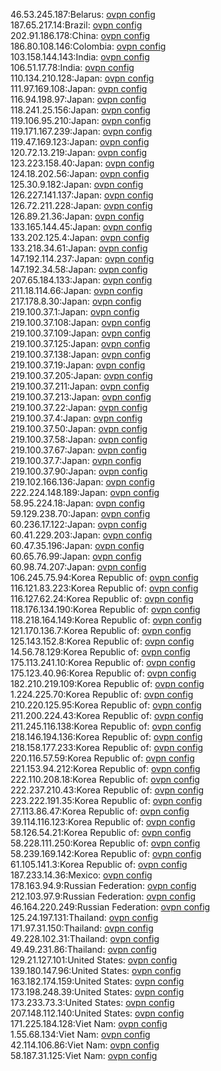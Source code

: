 46.53.245.187:Belarus: [ovpn config](vpn/46_53_245_187.ovpn)  
187.65.217.14:Brazil: [ovpn config](vpn/187_65_217_14.ovpn)  
202.91.186.178:China: [ovpn config](vpn/202_91_186_178.ovpn)  
186.80.108.146:Colombia: [ovpn config](vpn/186_80_108_146.ovpn)  
103.158.144.143:India: [ovpn config](vpn/103_158_144_143.ovpn)  
106.51.17.78:India: [ovpn config](vpn/106_51_17_78.ovpn)  
110.134.210.128:Japan: [ovpn config](vpn/110_134_210_128.ovpn)  
111.97.169.108:Japan: [ovpn config](vpn/111_97_169_108.ovpn)  
116.94.198.97:Japan: [ovpn config](vpn/116_94_198_97.ovpn)  
118.241.25.156:Japan: [ovpn config](vpn/118_241_25_156.ovpn)  
119.106.95.210:Japan: [ovpn config](vpn/119_106_95_210.ovpn)  
119.171.167.239:Japan: [ovpn config](vpn/119_171_167_239.ovpn)  
119.47.169.123:Japan: [ovpn config](vpn/119_47_169_123.ovpn)  
120.72.13.219:Japan: [ovpn config](vpn/120_72_13_219.ovpn)  
123.223.158.40:Japan: [ovpn config](vpn/123_223_158_40.ovpn)  
124.18.202.56:Japan: [ovpn config](vpn/124_18_202_56.ovpn)  
125.30.9.182:Japan: [ovpn config](vpn/125_30_9_182.ovpn)  
126.227.141.137:Japan: [ovpn config](vpn/126_227_141_137.ovpn)  
126.72.211.228:Japan: [ovpn config](vpn/126_72_211_228.ovpn)  
126.89.21.36:Japan: [ovpn config](vpn/126_89_21_36.ovpn)  
133.165.144.45:Japan: [ovpn config](vpn/133_165_144_45.ovpn)  
133.202.125.4:Japan: [ovpn config](vpn/133_202_125_4.ovpn)  
133.218.34.61:Japan: [ovpn config](vpn/133_218_34_61.ovpn)  
147.192.114.237:Japan: [ovpn config](vpn/147_192_114_237.ovpn)  
147.192.34.58:Japan: [ovpn config](vpn/147_192_34_58.ovpn)  
207.65.184.133:Japan: [ovpn config](vpn/207_65_184_133.ovpn)  
211.18.114.66:Japan: [ovpn config](vpn/211_18_114_66.ovpn)  
217.178.8.30:Japan: [ovpn config](vpn/217_178_8_30.ovpn)  
219.100.37.1:Japan: [ovpn config](vpn/219_100_37_1.ovpn)  
219.100.37.108:Japan: [ovpn config](vpn/219_100_37_108.ovpn)  
219.100.37.109:Japan: [ovpn config](vpn/219_100_37_109.ovpn)  
219.100.37.125:Japan: [ovpn config](vpn/219_100_37_125.ovpn)  
219.100.37.138:Japan: [ovpn config](vpn/219_100_37_138.ovpn)  
219.100.37.19:Japan: [ovpn config](vpn/219_100_37_19.ovpn)  
219.100.37.205:Japan: [ovpn config](vpn/219_100_37_205.ovpn)  
219.100.37.211:Japan: [ovpn config](vpn/219_100_37_211.ovpn)  
219.100.37.213:Japan: [ovpn config](vpn/219_100_37_213.ovpn)  
219.100.37.22:Japan: [ovpn config](vpn/219_100_37_22.ovpn)  
219.100.37.4:Japan: [ovpn config](vpn/219_100_37_4.ovpn)  
219.100.37.50:Japan: [ovpn config](vpn/219_100_37_50.ovpn)  
219.100.37.58:Japan: [ovpn config](vpn/219_100_37_58.ovpn)  
219.100.37.67:Japan: [ovpn config](vpn/219_100_37_67.ovpn)  
219.100.37.7:Japan: [ovpn config](vpn/219_100_37_7.ovpn)  
219.100.37.90:Japan: [ovpn config](vpn/219_100_37_90.ovpn)  
219.102.166.136:Japan: [ovpn config](vpn/219_102_166_136.ovpn)  
222.224.148.189:Japan: [ovpn config](vpn/222_224_148_189.ovpn)  
58.95.224.18:Japan: [ovpn config](vpn/58_95_224_18.ovpn)  
59.129.238.70:Japan: [ovpn config](vpn/59_129_238_70.ovpn)  
60.236.17.122:Japan: [ovpn config](vpn/60_236_17_122.ovpn)  
60.41.229.203:Japan: [ovpn config](vpn/60_41_229_203.ovpn)  
60.47.35.196:Japan: [ovpn config](vpn/60_47_35_196.ovpn)  
60.65.76.99:Japan: [ovpn config](vpn/60_65_76_99.ovpn)  
60.98.74.207:Japan: [ovpn config](vpn/60_98_74_207.ovpn)  
106.245.75.94:Korea Republic of: [ovpn config](vpn/106_245_75_94.ovpn)  
116.121.83.223:Korea Republic of: [ovpn config](vpn/116_121_83_223.ovpn)  
116.127.62.24:Korea Republic of: [ovpn config](vpn/116_127_62_24.ovpn)  
118.176.134.190:Korea Republic of: [ovpn config](vpn/118_176_134_190.ovpn)  
118.218.164.149:Korea Republic of: [ovpn config](vpn/118_218_164_149.ovpn)  
121.170.136.7:Korea Republic of: [ovpn config](vpn/121_170_136_7.ovpn)  
125.143.152.8:Korea Republic of: [ovpn config](vpn/125_143_152_8.ovpn)  
14.56.78.129:Korea Republic of: [ovpn config](vpn/14_56_78_129.ovpn)  
175.113.241.10:Korea Republic of: [ovpn config](vpn/175_113_241_10.ovpn)  
175.123.40.96:Korea Republic of: [ovpn config](vpn/175_123_40_96.ovpn)  
182.210.219.109:Korea Republic of: [ovpn config](vpn/182_210_219_109.ovpn)  
1.224.225.70:Korea Republic of: [ovpn config](vpn/1_224_225_70.ovpn)  
210.220.125.95:Korea Republic of: [ovpn config](vpn/210_220_125_95.ovpn)  
211.200.224.43:Korea Republic of: [ovpn config](vpn/211_200_224_43.ovpn)  
211.245.116.138:Korea Republic of: [ovpn config](vpn/211_245_116_138.ovpn)  
218.146.194.136:Korea Republic of: [ovpn config](vpn/218_146_194_136.ovpn)  
218.158.177.233:Korea Republic of: [ovpn config](vpn/218_158_177_233.ovpn)  
220.116.57.59:Korea Republic of: [ovpn config](vpn/220_116_57_59.ovpn)  
221.153.94.212:Korea Republic of: [ovpn config](vpn/221_153_94_212.ovpn)  
222.110.208.18:Korea Republic of: [ovpn config](vpn/222_110_208_18.ovpn)  
222.237.210.43:Korea Republic of: [ovpn config](vpn/222_237_210_43.ovpn)  
223.222.191.35:Korea Republic of: [ovpn config](vpn/223_222_191_35.ovpn)  
27.113.86.47:Korea Republic of: [ovpn config](vpn/27_113_86_47.ovpn)  
39.114.116.123:Korea Republic of: [ovpn config](vpn/39_114_116_123.ovpn)  
58.126.54.21:Korea Republic of: [ovpn config](vpn/58_126_54_21.ovpn)  
58.228.111.250:Korea Republic of: [ovpn config](vpn/58_228_111_250.ovpn)  
58.239.169.142:Korea Republic of: [ovpn config](vpn/58_239_169_142.ovpn)  
61.105.141.3:Korea Republic of: [ovpn config](vpn/61_105_141_3.ovpn)  
187.233.14.36:Mexico: [ovpn config](vpn/187_233_14_36.ovpn)  
178.163.94.9:Russian Federation: [ovpn config](vpn/178_163_94_9.ovpn)  
212.103.97.9:Russian Federation: [ovpn config](vpn/212_103_97_9.ovpn)  
46.164.220.249:Russian Federation: [ovpn config](vpn/46_164_220_249.ovpn)  
125.24.197.131:Thailand: [ovpn config](vpn/125_24_197_131.ovpn)  
171.97.31.150:Thailand: [ovpn config](vpn/171_97_31_150.ovpn)  
49.228.102.31:Thailand: [ovpn config](vpn/49_228_102_31.ovpn)  
49.49.231.86:Thailand: [ovpn config](vpn/49_49_231_86.ovpn)  
129.21.127.101:United States: [ovpn config](vpn/129_21_127_101.ovpn)  
139.180.147.96:United States: [ovpn config](vpn/139_180_147_96.ovpn)  
163.182.174.159:United States: [ovpn config](vpn/163_182_174_159.ovpn)  
173.198.248.39:United States: [ovpn config](vpn/173_198_248_39.ovpn)  
173.233.73.3:United States: [ovpn config](vpn/173_233_73_3.ovpn)  
207.148.112.140:United States: [ovpn config](vpn/207_148_112_140.ovpn)  
171.225.184.128:Viet Nam: [ovpn config](vpn/171_225_184_128.ovpn)  
1.55.68.134:Viet Nam: [ovpn config](vpn/1_55_68_134.ovpn)  
42.114.106.86:Viet Nam: [ovpn config](vpn/42_114_106_86.ovpn)  
58.187.31.125:Viet Nam: [ovpn config](vpn/58_187_31_125.ovpn)  
